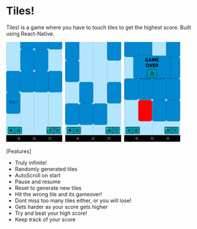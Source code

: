 # Tiles!
Tiles! is a game where you have to touch tiles to get the highest score. Built using React-Native.


<img src="/Screenshots/Screenshot_20170905-004808.png" height=30% width=30%>  <img src="/Screenshots/Screenshot_20170905-005601.png" height=30% width=30%>  <img src="/Screenshots/Screenshot_20170905-005712.png" height=30% width=30%>

[Features]

- Truly infinite!
- Randomly generated tiles
- AutoScroll on start
- Pause and resume 
- Reset to generate new tiles
- Hit the wrong tile and its gameover!
- Dont miss too many tiles either, or you will lose!
- Gets harder as your score gets higher
- Try and beat your high score!
- Keep track of your score


